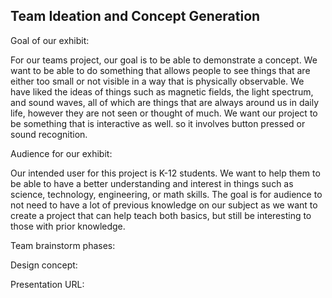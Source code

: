 ## Team Ideation and Concept Generation

Goal of our exhibit:

For our teams project, our goal is to be able to demonstrate a concept. We want to be able to do something that allows people to see things that are either too small or not visible in a way that is physically observable. We have liked the ideas of things such as magnetic fields, the light spectrum, and sound waves, all of which are things that are always around us in daily life, however they are not seen or thought of much. We want our project to be something that is interactive as well. so it involves button pressed or sound recognition.

Audience for our exhibit:

Our intended user for this project is K-12 students. We want to help them to be able to have a better understanding and interest in things such as science, technology, engineering, or math skills. The goal is for audience to not need to have a lot of previous knowledge on our subject as we want to create a project that can help teach both basics, but still be interesting to those with prior knowledge.

Team brainstorm phases:


Design concept:

Presentation URL: 